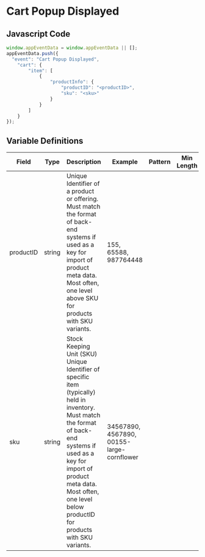 # Cart Popup Displayed

### 

## Javascript Code
```js
window.appEventData = window.appEventData || [];
appEventData.push({
  "event": "Cart Popup Displayed",
    "cart": {
        "item": [
            {
                "productInfo": {
                    "productID": "<productID>",
                    "sku": "<sku>"
                }
            }
        ]
    }
});
```

## Variable Definitions

|Field|Type|Description|Example|Pattern|Min Length|Max Length|Minimum|Maximum|Multiple Of|
| --- | --- | --- | --- | --- | --- | --- | --- | --- | --- |
|productID|string|Unique Identifier of a product or offering.  Must match the format of back-end systems if used as a key for import of product meta data. Most often, one level above SKU for products with SKU variants. |155, 65588, 987764448|||||||
|sku|string|Stock Keeping Unit (SKU) Unique Identifier of specific item (typically) held in inventory.  Must match the format of back-end systems if used as a key for import of product meta data. Most often, one level below productID for products with SKU variants. |34567890, 4567890, 00155-large-cornflower|||||||
